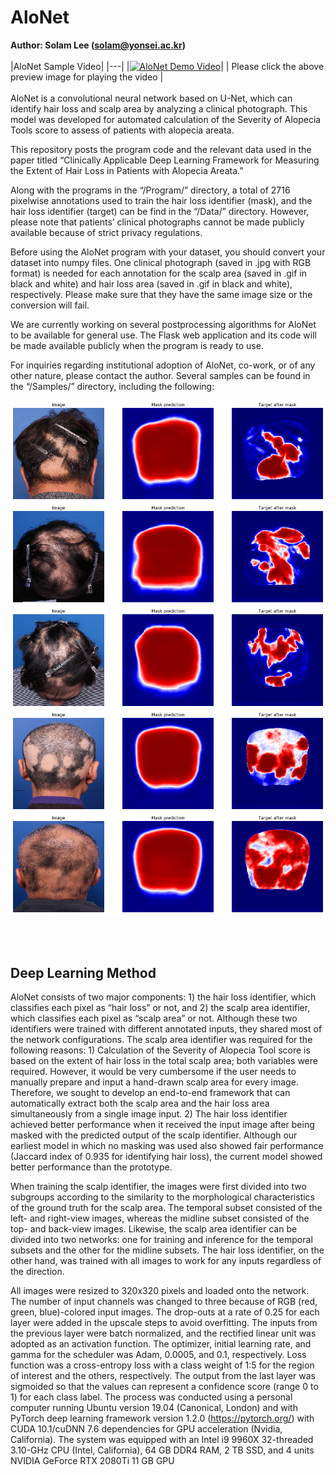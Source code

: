# AloNet

<B>Author: Solam Lee (solam@yonsei.ac.kr)</B>
<br><br>
|AloNet Sample Video|
|---|
|[![AloNet Demo Video](https://img.youtube.com/vi/J3WQLAJ9iew/0.jpg)](https://www.youtube.com/watch?v=J3WQLAJ9iew)|
| Please click the above preview image for playing the video |
<br><br>
AloNet is a convolutional neural network based on U-Net, which can identify hair loss and scalp area by analyzing a clinical photograph. This model was developed for automated calculation of the Severity of Alopecia Tools score to assess of patients with alopecia areata.

This repository posts the program code and the relevant data used in the paper titled “Clinically Applicable Deep Learning Framework for Measuring the Extent of Hair Loss in Patients with Alopecia Areata.”

Along with the programs in the “/Program/” directory, a total of 2716 pixelwise annotations used to train the hair loss identifier (mask), and the hair loss identifier (target) can be find in the “/Data/” directory. However, please note that patients’ clinical photographs cannot be made publicly available because of strict privacy regulations.

Before using the AloNet program with your dataset, you should convert your dataset into numpy files. One clinical photograph (saved in .jpg with RGB format) is needed for each annotation for the scalp area (saved in .gif in black and white) and hair loss area (saved in .gif in black and white), respectively. Please make sure that they have the same image size or the conversion will fail.

We are currently working on several postprocessing algorithms for AloNet to be available for general use. The Flask web application and its code will be made available publicly when the program is ready to use.

For inquiries regarding institutional adoption of AloNet, co-work, or of any other nature, please contact the author.
Several samples can be found in the “/Samples/” directory, including the following:


![Sample](/Samples/sample1.png)
![Sample](/Samples/sample4.png)
![Sample](/Samples/sample7.png)
![Sample](/Samples/sample10.png)
![Sample](/Samples/sample40.png)



<br><Br>

<h2><B>Deep Learning Method</B></h2>

AloNet consists of two major components: 1) the hair loss identifier, which classifies each pixel as “hair loss” or not, and 2) the scalp area identifier, which classifies each pixel as “scalp area” or not. Although these two identifiers were trained with different annotated inputs, they shared most of the network configurations. The scalp area identifier was required for the following reasons: 1) Calculation of the Severity of Alopecia Tool score is based on the extent of hair loss in the total scalp area; both variables were required. However, it would be very cumbersome if the user needs to manually prepare and input a hand-drawn scalp area for every image. Therefore, we sought to develop an end-to-end framework that can automatically extract both the scalp area and the hair loss area simultaneously from a single image input. 2) The hair loss identifier achieved better performance when it received the input image after being masked with the predicted output of the scalp identifier. Although our earliest model in which no masking was used also showed fair performance (Jaccard index of 0.935 for identifying hair loss), the current model showed better performance than the prototype.

 When training the scalp identifier, the images were first divided into two subgroups according to the similarity to the morphological characteristics of the ground truth for the scalp area. The temporal subset consisted of the left- and right-view images, whereas the midline subset consisted of the top- and back-view images. Likewise, the scalp area identifier can be divided into two networks: one for training and inference for the temporal subsets and the other for the midline subsets. The hair loss identifier, on the other hand, was trained with all images to work for any inputs regardless of the direction.

 All images were resized to 320x320 pixels and loaded onto the network. The number of input channels was changed to three because of RGB (red, green, blue)-colored input images. The drop-outs at a rate of 0.25 for each layer were added in the upscale steps to avoid overfitting. The inputs from the previous layer were batch normalized, and the rectified linear unit was adopted as an activation function. The optimizer, initial learning rate, and gamma for the scheduler was Adam, 0.0005, and 0.1, respectively. Loss function was a cross-entropy loss with a class weight of 1:5 for the region of interest and the others, respectively. The output from the last layer was sigmoided so that the values can represent a confidence score (range 0 to 1) for each class label.
The process was conducted using a personal computer running Ubuntu version 19.04 (Canonical, London) and with PyTorch deep learning framework version 1.2.0 (https://pytorch.org/) with CUDA 10.1/cuDNN 7.6 dependencies for GPU acceleration (Nvidia, California). The system was equipped with an Intel i9 9960X 32-threaded 3.10-GHz CPU (Intel, California), 64 GB DDR4 RAM, 2 TB SSD, and 4 units NVIDIA GeForce RTX 2080Ti 11 GB GPU
